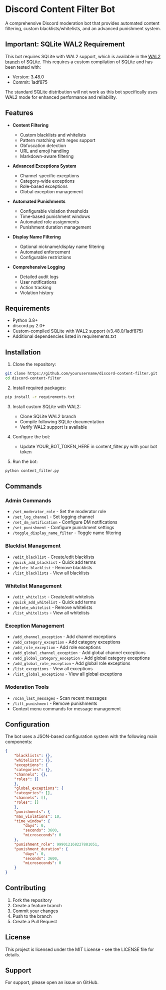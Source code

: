 # Discord Content Filter Bot

A comprehensive Discord moderation bot that provides automated content filtering, custom blacklists/whitelists, and an advanced punishment system.

## Important: SQLite WAL2 Requirement

This bot requires SQLite with WAL2 support, which is available in the [WAL2 branch](https://github.com/sqlite/sqlite/tree/wal2) of SQLite. This requires a custom compilation of SQLite and has been tested with:
- Version: 3.48.0
- Commit: 1adf875

The standard SQLite distribution will not work as this bot specifically uses WAL2 mode for enhanced performance and reliability.

## Features

- **Content Filtering**
  - Custom blacklists and whitelists
  - Pattern matching with regex support
  - Obfuscation detection
  - URL and emoji handling
  - Markdown-aware filtering

- **Advanced Exceptions System**
  - Channel-specific exceptions
  - Category-wide exceptions
  - Role-based exceptions
  - Global exception management

- **Automated Punishments**
  - Configurable violation thresholds
  - Time-based punishment windows
  - Automated role assignments
  - Punishment duration management

- **Display Name Filtering**
  - Optional nickname/display name filtering
  - Automated enforcement
  - Configurable restrictions

- **Comprehensive Logging**
  - Detailed audit logs
  - User notifications
  - Action tracking
  - Violation history

## Requirements

- Python 3.8+
- discord.py 2.0+
- Custom-compiled SQLite with WAL2 support (v3.48.0/1adf875)
- Additional dependencies listed in requirements.txt

## Installation

1. Clone the repository:
```bash
git clone https://github.com/yourusername/discord-content-filter.git
cd discord-content-filter
```

2. Install required packages:
```bash
pip install -r requirements.txt
```

3. Install custom SQLite with WAL2:
   - Clone SQLite WAL2 branch
   - Compile following SQLite documentation
   - Verify WAL2 support is available

4. Configure the bot:
   - Update YOUR_BOT_TOKEN_HERE in content_filter.py with your bot token

5. Run the bot:
```bash
python content_filter.py
```

## Commands

### Admin Commands
- `/set_moderator_role` - Set the moderator role
- `/set_log_channel` - Set logging channel
- `/set_dm_notification` - Configure DM notifications
- `/set_punishment` - Configure punishment settings
- `/toggle_display_name_filter` - Toggle name filtering

### Blacklist Management
- `/edit_blacklist` - Create/edit blacklists
- `/quick_add_blacklist` - Quick add terms
- `/delete_blacklist` - Remove blacklists
- `/list_blacklists` - View all blacklists

### Whitelist Management
- `/edit_whitelist` - Create/edit whitelists
- `/quick_add_whitelist` - Quick add terms
- `/delete_whitelist` - Remove whitelists
- `/list_whitelists` - View all whitelists

### Exception Management
- `/add_channel_exception` - Add channel exceptions
- `/add_category_exception` - Add category exceptions
- `/add_role_exception` - Add role exceptions
- `/add_global_channel_exception` - Add global channel exceptions
- `/add_global_category_exception` - Add global category exceptions
- `/add_global_role_exception` - Add global role exceptions
- `/list_exceptions` - View all exceptions
- `/list_global_exceptions` - View all global exceptions

### Moderation Tools
- `/scan_last_messages` - Scan recent messages
- `/lift_punishment` - Remove punishments
- Context menu commands for message management

## Configuration

The bot uses a JSON-based configuration system with the following main components:

```json
{
	"blacklists": {},
	"whitelists": {},
	"exceptions": {
	"categories": {},
	"channels": {},
	"roles": {}
	},
	"global_exceptions": {
	"categories": [],
	"channels": [],
	"roles": []
	},
	"punishments": {
	"max_violations": 10,
	"time_window": {
		"days": 0,
		"seconds": 3600,
		"microseconds": 0
	},
	"punishment_role": 999012168227881051,
	"punishment_duration": {
		"days": 0,
		"seconds": 3600,
		"microseconds": 0
	}
}
```

## Contributing

1. Fork the repository
2. Create a feature branch
3. Commit your changes
4. Push to the branch
5. Create a Pull Request

## License

This project is licensed under the MIT License - see the LICENSE file for details.

## Support

For support, please open an issue on GitHub.
